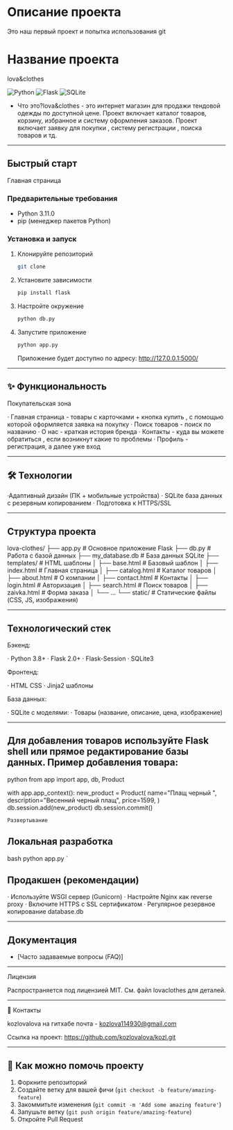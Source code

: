 # Описание проекта 
Это наш первый проект и попытка использования git 
# Название проекта 
lova&clothes

![Python](https://img.shields.io/badge/Python-3.8+-blue.svg)
![Flask](https://img.shields.io/badge/Flask-2.0+-green.svg)
![SQLite](https://img.shields.io/badge/Database-SQLite-lightgrey.svg)

* Что это?lova&clothes - это интернет магазин для продажи тендовой одежды по доступной цене. Проект включает каталог товаров, корзину, избранное и систему оформления заказов. Проект включает заявку для покупки , систему регистрации , поиска товаров и тд.

---

## Быстрый старт
Главная страница  

### Предварительные требования

* Python 3.11.0
* pip (менеджер пакетов Python)

### Установка и запуск

1.  Клонируйте репозиторий
    
    ```bash
    git clone 
    
    ```
    

2.  Установите зависимости
    
    ```bash
    pip install flask
    ```
    

3.  Настройте окружение
    
    ```bash
    python db.py
    ```
    

4.  Запустите приложение
    
    ```bash
    python app.py
    ```
    
    Приложение будет доступно по адресу: http://127.0.0.1:5000/ 

---


## ✨ Функциональность

Покупательская зона

· Главная страница -  товары с карточками + кнопка купить , с помощью которой оформляется заявка на покупку
· Поиск товаров - поиск по названию 
· О нас - краткая история бренда 
· Контакты - куда вы можете обратиться , если возникнут какие то проблемы
· Профиль - регистрация, а далее уже вход 

---

## 🛠 Технологии

·Адаптивный дизайн (ПК + мобильные устройства)
· SQLite база данных с резервным копированием
· Подготовка к HTTPS/SSL

---

## Структура проекта 
lova-clothes/
├── app.py                 # Основное приложение Flask
├── db.py                 # Работа с базой данных
├── my_database.db        # База данных SQLite
├── templates/            # HTML шаблоны
│   ├── base.html         # Базовый шаблон
│   ├── index.html        # Главная страница
│   ├── catalog.html      # Каталог товаров
│   ├── about.html        # О компании
│   ├── contact.html      # Контакты
│   ├── login.html        # Авторизация
│   ├── search.html       # Поиск товаров
│   ├── zaivka.html       # Форма заказа
│   └── ...
└── static/              # Статические файлы (CSS, JS, изображения)

---



## Технологический стек

Бэкенд:

· Python 3.8+
· Flask 2.0+
· Flask-Session
· SQLite3

Фронтенд:

· HTML CSS
· Jinja2 шаблоны

База данных:

· SQLite с моделями:
· Товары (название, описание, цена, изображение)

---

## Для добавления товаров используйте Flask shell или прямое редактирование базы данных. Пример добавления товара:

python
from app import app, db, Product

with app.app_context():
    new_product = Product(
        name="Плащ черный ",
        description="Весенний черный плащ",
        price=1599,
    )
    db.session.add(new_product)
    db.session.commit()

    Развертывание

## Локальная разработка

bash
python app.py
`

## Продакшен (рекомендации)

· Используйте WSGI сервер (Gunicorn)
· Настройте Nginx как reverse proxy
· Включите HTTPS с SSL сертификатом
· Регулярное резервное копирование database.db

---


##  Документация

*   [Часто задаваемые вопросы (FAQ)]

---

Лицензия

Распространяется под лицензией MIT. См. файл lovaclothes для деталей.

---

👥 Контакты

kozlovalova на гитхабе
почта - kozlova114930@gmail.com

Ссылка на проект: https://github.com/kozlovalova/kozl.git

---
## 🤝 Как можно помочь проекту


1.  Форкните репозиторий
2.  Создайте ветку для вашей фичи (`git checkout -b feature/amazing-feature`)
3.  Закоммитьте изменения (`git commit -m 'Add some amazing feature'`)
4.  Запушьте ветку (`git push origin feature/amazing-feature`)
5.  Откройте Pull Request


